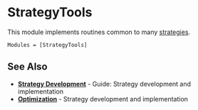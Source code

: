 # StrategyTools

This module implements routines common to many [strategies](../guides/strategy-development.md).

```@autodocs
Modules = [StrategyTools]
```


## See Also

- **[Strategy Development](../guides/strategy-development.md)** - Guide: Strategy development and implementation
- **[Optimization](../optimization.md)** - Strategy development and implementation
